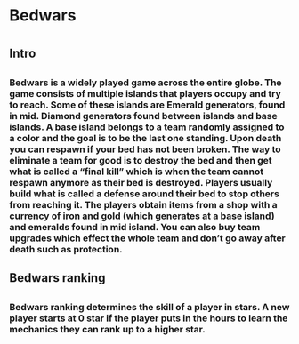 <h1> Bedwars <h1/>
 <h2> Intro <h2/>
<h3> Bedwars is a widely played game across the entire globe. The game consists of multiple islands that players occupy and try to reach. Some of these islands are Emerald generators, found in mid. Diamond generators found between islands and base islands. A base island belongs to a team randomly assigned to a color and the goal is to be the last one standing. Upon death you can respawn if your bed has not been broken. The way to eliminate a team for good is to destroy the bed and then get what is called a “final kill” which is when the team cannot respawn anymore as their bed is destroyed. Players usually build what is called a defense around their bed to stop others from reaching it. The players obtain items from a shop with a currency of iron and gold (which generates at a base island) and emeralds found in mid island. You can also buy team upgrades which effect the whole team and don’t go away after death such as protection. <h3/> 
  
<h2>Bedwars ranking  <h2/>
  
 <h3> Bedwars ranking determines the skill of a player in stars. A new player starts at 0 star if the player puts in the hours to learn the mechanics they can rank up to a higher star. <h3/>
  
  
  
  

